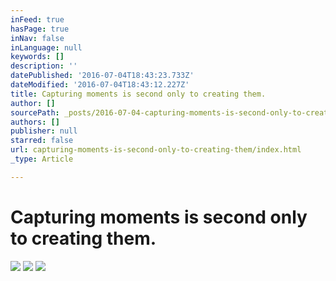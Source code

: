 ```yaml
---
inFeed: true
hasPage: true
inNav: false
inLanguage: null
keywords: []
description: ''
datePublished: '2016-07-04T18:43:23.733Z'
dateModified: '2016-07-04T18:43:12.227Z'
title: Capturing moments is second only to creating them.
author: []
sourcePath: _posts/2016-07-04-capturing-moments-is-second-only-to-creating-them.md
authors: []
publisher: null
starred: false
url: capturing-moments-is-second-only-to-creating-them/index.html
_type: Article

---
```

# Capturing moments is second only to creating them.
![](https://the-grid-user-content.s3-us-west-2.amazonaws.com/566aeeab-ec8f-406d-b190-7927344f435b.jpg)
![](https://the-grid-user-content.s3-us-west-2.amazonaws.com/58b81fbe-79dd-426a-a1d9-5773165f9b37.jpg)
![](https://the-grid-user-content.s3-us-west-2.amazonaws.com/75f1c232-2853-4034-a132-314e61467d41.jpg)
